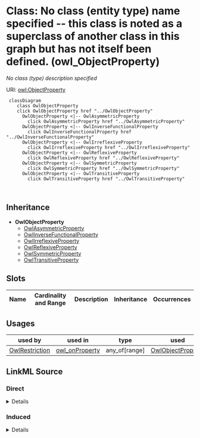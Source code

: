 

# Class: No class (entity type) name specified -- this class is noted as a superclass of another class in this graph but has not itself been defined. (owl_ObjectProperty)


_No class (type) description specified_







URI: [owl:ObjectProperty](http://www.w3.org/2002/07/owl#ObjectProperty)






```mermaid
 classDiagram
    class OwlObjectProperty
    click OwlObjectProperty href "../OwlObjectProperty"
      OwlObjectProperty <|-- OwlAsymmetricProperty
        click OwlAsymmetricProperty href "../OwlAsymmetricProperty"
      OwlObjectProperty <|-- OwlInverseFunctionalProperty
        click OwlInverseFunctionalProperty href "../OwlInverseFunctionalProperty"
      OwlObjectProperty <|-- OwlIrreflexiveProperty
        click OwlIrreflexiveProperty href "../OwlIrreflexiveProperty"
      OwlObjectProperty <|-- OwlReflexiveProperty
        click OwlReflexiveProperty href "../OwlReflexiveProperty"
      OwlObjectProperty <|-- OwlSymmetricProperty
        click OwlSymmetricProperty href "../OwlSymmetricProperty"
      OwlObjectProperty <|-- OwlTransitiveProperty
        click OwlTransitiveProperty href "../OwlTransitiveProperty"
      
      
```





## Inheritance
* **OwlObjectProperty**
    * [OwlAsymmetricProperty](../classes/OwlAsymmetricProperty.md)
    * [OwlInverseFunctionalProperty](../classes/OwlInverseFunctionalProperty.md)
    * [OwlIrreflexiveProperty](../classes/OwlIrreflexiveProperty.md)
    * [OwlReflexiveProperty](../classes/OwlReflexiveProperty.md)
    * [OwlSymmetricProperty](../classes/OwlSymmetricProperty.md)
    * [OwlTransitiveProperty](../classes/OwlTransitiveProperty.md)



## Slots

| Name | Cardinality and Range | Description | Inheritance | Occurrences |
| ---  | --- | --- | --- | --- |





## Usages

| used by | used in | type | used |
| ---  | --- | --- | --- |
| [OwlRestriction](../classes/OwlRestriction.md) | [owl_onProperty](../slots/owl_onProperty.md) | any_of[range] | [OwlObjectProperty](../classes/OwlObjectProperty.md) |











## LinkML Source

<!-- TODO: investigate https://stackoverflow.com/questions/37606292/how-to-create-tabbed-code-blocks-in-mkdocs-or-sphinx -->

### Direct

<details>

```yaml
name: owl_ObjectProperty
conforms_to: No schema conformance document specified
description: No class (type) description specified
title: No class (entity type) name specified -- this class is noted as a superclass
  of another class in this graph but has not itself been defined.
from_schema: fio-kg
rank: 1000
class_uri: owl:ObjectProperty

```
</details>

### Induced

<details>

```yaml
name: owl_ObjectProperty
conforms_to: No schema conformance document specified
description: No class (type) description specified
title: No class (entity type) name specified -- this class is noted as a superclass
  of another class in this graph but has not itself been defined.
from_schema: fio-kg
rank: 1000
class_uri: owl:ObjectProperty

```
</details>